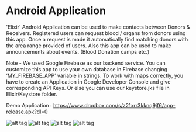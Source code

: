 # Android Application

'Elixir' Android Application can be used to make contacts between Donors & Receivers. Registered users can request blood / organs from donors using this app. Once a request is made it automatically find matching donors with the area range provided of users. Also this app can be used to make announcements about events. (Blood Donation camps etc.)

Note - We used Google Firebase as our backend service. You can customize this app to use your own database in Firebase changing ‘MY_FIREBASE_APP’ variable in strings. To work with maps correctly, you have to create an Application in Google Developer Console and give corresponding API Keys. Or else you can use our keystore.jks file in Elixir/Keystore folder.

Demo Application : https://www.dropbox.com/s/z21xrr3kknq9jf6/app-release.apk?dl=0

![alt tag](https://github.com/CodeLankaHack/Inglorious-Masters/blob/master/Android%20Application/ScreenShots/menu.png)
![alt tag](https://github.com/CodeLankaHack/Inglorious-Masters/blob/master/Android%20Application/ScreenShots/about.png)
![alt tag](https://github.com/CodeLankaHack/Inglorious-Masters/blob/master/Android%20Application/ScreenShots/profile.png)
![alt tag](https://github.com/CodeLankaHack/Inglorious-Masters/blob/master/Android%20Application/ScreenShots/requestblood.png)
